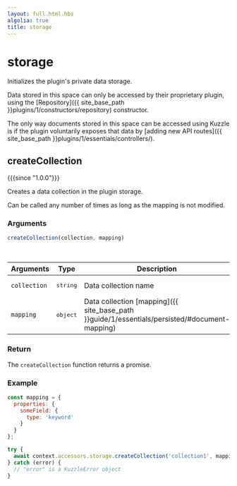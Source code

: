 ```yaml
---
layout: full.html.hbs
algolia: true
title: storage
---
```



# storage

Initializes the plugin's private data storage.

Data stored in this space can only be accessed by their proprietary plugin, using the [Repository]({{ site_base_path }}plugins/1/constructors/repository) constructor.

The only way documents stored in this space can be accessed using Kuzzle is if the plugin voluntarily exposes that data by [adding new API routes]({{ site_base_path }}plugins/1/essentials/controllers/).


## createCollection

{{{since "1.0.0"}}}

Creates a data collection in the plugin storage.

Can be called any number of times as long as the mapping is not modified. 

### Arguments

```js
createCollection(collection, mapping)
```

<br/>

| Arguments | Type | Description |
|-----------|------|-------------|
| `collection` | <pre>string</pre> | Data collection name |
| `mapping` | <pre>object</pre> | Data collection [mapping]({{ site_base_path }}guide/1/essentials/persisted/#document-mapping) |


### Return

The `createCollection` function returns a promise.

### Example

```js
const mapping = {
  properties: {
    someField: {
      type: 'keyword'
    }
  }
};

try {
  await context.accessors.storage.createCollection('collection1', mapping);
} catch (error) {
  // "error" is a KuzzleError object
}
```
